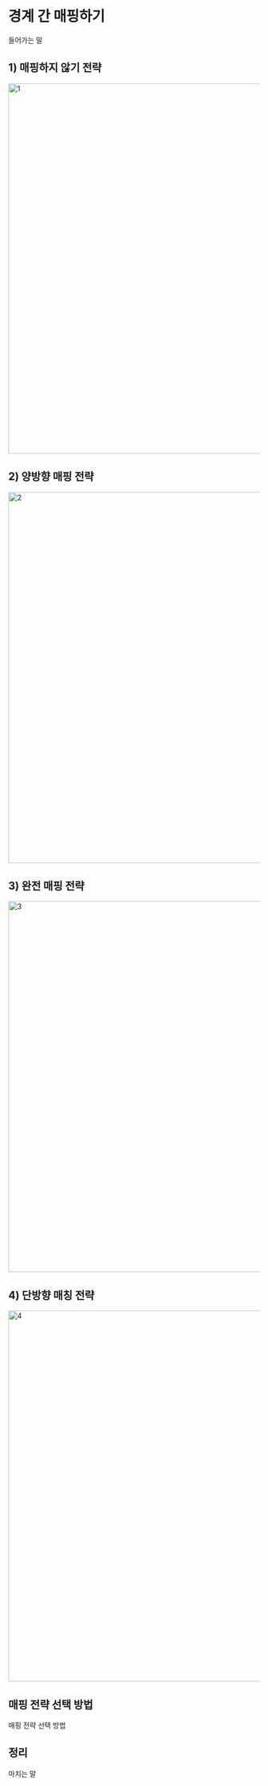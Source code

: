 # 경계 간 매핑하기

들어가는 말

## 1) 매핑하지 않기 전략

<img width="741" alt="1" src="https://user-images.githubusercontent.com/48689213/210478109-c8fcbcab-5761-4cf8-94ad-47caed43083c.png">

## 2) 양방향 매핑 전략

<img width="742" alt="2" src="https://user-images.githubusercontent.com/48689213/210478120-266582b9-e7db-44a2-981b-85bc07c1cc24.png">

## 3) 완전 매핑 전략

<img width="742" alt="3" src="https://user-images.githubusercontent.com/48689213/210478131-79ce89ef-d759-4d96-b10e-b8fac246c265.png">

## 4) 단방향 매칭 전략

<img width="742" alt="4" src="https://user-images.githubusercontent.com/48689213/210478140-c5b715a5-b961-43cf-b945-95c13fa1800a.png">

## 매핑 전략 선택 방법

매핑 전략 선택 방법

## 정리

마치는 말

